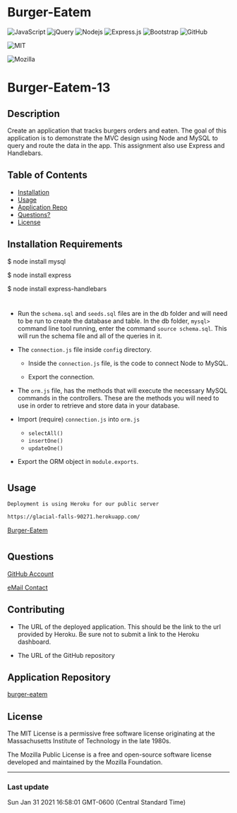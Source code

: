 # Burger-Eatem
<p>
<img alt="JavaScript" src="https://img.shields.io/badge/javascript%20-%23323330.svg?&style=for-the-badge&logo=javascript&logoColor=%23F7DF1E"/>
<img alt="jQuery" src="https://img.shields.io/badge/jquery%20-%230769AD.svg?&style=for-the-badge&logo=jquery&logoColor=white"/>
 <img alt="Nodejs" src="https://img.shields.io/badge/-Nodejs-43853d?style=flat-square&logo=Node.js&logoColor=white" />
 <img alt="Express.js" src="https://img.shields.io/badge/express.js%20-%23404d59.svg?&style=for-the-badge"/>
 <img alt="Bootstrap" src="https://img.shields.io/badge/bootstrap%20-%23563D7C.svg?&style=for-the-badge&logo=bootstrap&logoColor=white"/>
 <img alt="GitHub" src="https://img.shields.io/badge/github%20-%23121011.svg?&style=for-the-badge&logo=github&logoColor=white"/>
 </p>

 

![MIT](https://img.shields.io/badge/License-MIT-yellow.svg)

![Mozilla](https://img.shields.io/badge/License-MPL%202.0-brightgreen.svg)


# Burger-Eatem-13


## Description

Create an application that tracks burgers orders and eaten.  The goal of this application is to demonstrate the MVC design using Node and MySQL to query and route the data in the app.  This assignment also use Express and Handlebars.

 



## Table of Contents

- [Installation](#installation-requirements)
- [Usage](#usage)
- [Application Repo](#application-repository)
- [Questions?](#questions)
- [License](#license)


## Installation Requirements

$ node install mysql

$ node install express

$ node install express-handlebars

#

* Run the `schema.sql` and `seeds.sql` files are in the db folder and will need to be run to create the database and table.   In the db folder, `mysql>` command line tool running, enter the command `source schema.sql`. This will run the schema file and all of the queries in it.

 * The `connection.js` file inside `config` directory.

   * Inside the `connection.js` file, is the code to connect Node to MySQL.

   * Export the connection.

* The `orm.js` file, has the methods that will execute the necessary MySQL commands in the controllers. These are the methods you will need to use in order to retrieve and store data in your database.

 * Import (require) `connection.js` into `orm.js`

     * `selectAll()`
     * `insertOne()`
     * `updateOne()`

 * Export the ORM object in `module.exports`.

#

## Usage
```md
Deployment is using Heroku for our public server

https://glacial-falls-90271.herokuapp.com/
```
[Burger-Eatem](https://glacial-falls-90271.herokuapp.com/)

#

## Questions

[GitHub Account](https://github.com/bootcampdev)


<p><a href="mailto:kimberleyheuer@hotmail.com">eMail Contact</a></p>


## Contributing

* The URL of the deployed application. This should be the link to the url provided by Heroku. Be sure not to submit a link to the Heroku dashboard.

* The URL of the GitHub repository


## Application Repository

[burger-eatem](https://github.com/bootcampdev/burger-eatem/)

## License

The MIT License is a permissive free software license originating at the Massachusetts Institute of Technology in the late 1980s.

The Mozilla Public License is a free and open-source software license developed and maintained by the Mozilla Foundation.

---
### Last update

Sun Jan 31 2021 16:58:01 GMT-0600 (Central Standard Time)
